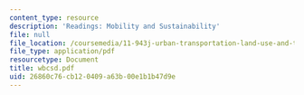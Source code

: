 ```yaml
---
content_type: resource
description: 'Readings: Mobility and Sustainability'
file: null
file_location: /coursemedia/11-943j-urban-transportation-land-use-and-the-environment-spring-2002/26860c76cb120409a63b00e1b1b47d9e_wbcsd.pdf
file_type: application/pdf
resourcetype: Document
title: wbcsd.pdf
uid: 26860c76-cb12-0409-a63b-00e1b1b47d9e
---
```

